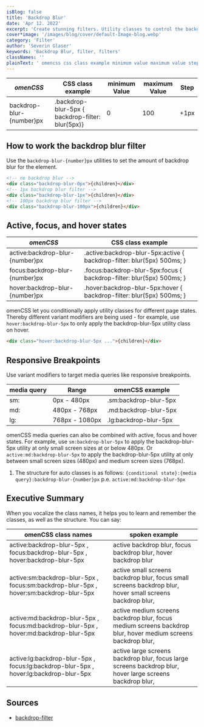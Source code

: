 ```yaml
---
isBlog: false
title: 'Backdrop Blur'
date: 'Apr 12. 2022'
excerpt: 'Create stunning filters. Utility classes to control the backdrop blur.'
cover*image: '/images/blog/cover/default-Image-blog.webp'
category: 'Filter'
author: 'Severin Glaser'
keywords: 'Backdrop Blur, filter, filters'
classNames: ''
plainText: ' omencss css class example minimum value maximum value step backdrop-blur number px backdrop-blur-5px backdrop-filter: backdrop blur 5px 0 100 +1px how to work the backdrop blur filter use the `backdrop-blur number px` utilities to set the amount of backdrop blur for the element  active focus and hover states omencss css class example active:backdrop-blur number px active :backdrop-blur-5px:active backdrop-filter backdrop blur 5px 500ms; focus:backdrop-blur number px focus :backdrop-blur-5px:focus backdrop-filter backdrop blur 5px 500ms; hover:backdrop-blur number px hover :backdrop-blur-5px:hover backdrop-filter backdrop blur 5px 500ms; omencss let you conditionally apply utility classes for different page states thereby different variant modifiers are being used for example use `hover:backdrop-blur-5px` to only apply the backdrop-blur-5px utility class on hover  responsive breakpoints use variant modifiers to target media queries like responsive breakpoints media query range omencss example sm: 0px 480px sm:backdrop-blur-5px md: 480px 768px md:backdrop-blur-5px lg: 768px 1080px lg:backdrop-blur-5px omencss media queries can also be combined with active focus and hover states for example use `sm:backdrop-blur-5px` to apply the backdrop-blur-5px utility at only small screen sizes at or below 480px or `active:md:backdrop-blur-5px` to apply the backdrop-blur-5px utility at only between small screen sizes 480px and medium screen sizes 768px 1 the structure for auto classes is as follows: ` conditional state : media query :backdrop-blur number px` p e `active:md:backdrop-blur-5px` executive summary when you vocalize the class names it helps you to learn and remember the classes as well as the structure you can say: omencss class names spoken example active:backdrop-blur-5px focus:backdrop-blur-5px hover:backdrop-blur-5px active backdrop blur focus backdrop blur hover backdrop blur active:sm:backdrop-blur-5px focus:sm:backdrop-blur-5px hover:sm:backdrop-blur-5px active small screens backdrop blur focus small screens backdrop blur hover small screens backdrop blur active:md:backdrop-blur-5px focus:md:backdrop-blur-5px hover:md:backdrop-blur-5px active medium screens backdrop blur focus medium screens backdrop blur hover medium screens backdrop blur active:lg:backdrop-blur-5px focus:lg:backdrop-blur-5px hover:lg:backdrop-blur-5px active large screens backdrop blur focus large screens backdrop blur hover large screens backdrop blur sources backdrop blur https: developer mozilla org en-us docs web css filter-function backdrop blur '
---
```


| _omenCSS_                | CSS class example                                | minimum Value | maximum Value | Step |
| ------------------------ | ------------------------------------------------ | ------------- | ------------- | ---- |
| backdrop-blur-{number}px | .backdrop-blur-5px { backdrop-filter: blur(5px)} | 0             | 100           | +1px |

## How to work the backdrop blur filter

Use the `backdrop-blur-{number}px` utilities to set the amount of backdrop blur for the element.

```html
<!-- no backdrop blur -->
<div class="backdrop-blur-0px">{children}</div>
<!-- 1px backdrop blur filter -->
<div class="backdrop-blur-1px">{children}</div>
<!-- 100px backdrop blur filter -->
<div class="backdrop-blur-100px">{children}</div>
```

## Active, focus, and hover states

| _omenCSS_                       | CSS class example                                                       |
| ------------------------------- | ----------------------------------------------------------------------- |
| active:backdrop-blur-{number}px | .active\:backdrop-blur-5px:active { backdrop-filter: blur(5px) 500ms; } |
| focus:backdrop-blur-{number}px  | .focus\:backdrop-blur-5px:focus { backdrop-filter: blur(5px) 500ms; }   |
| hover:backdrop-blur-{number}px  | .hover\:backdrop-blur-5px:hover { backdrop-filter: blur(5px) 500ms; }   |

omenCSS let you conditionally apply utility classes for different page states. Thereby different variant modifiers are being used - for example, use `hover:backdrop-blur-5px` to only apply the backdrop-blur-5px utility class on hover.

```html
<div class="hover:backdrop-blur-5px ...">{children}</div>
```

## Responsive Breakpoints

Use variant modifiers to target media queries like responsive breakpoints.

| media query | Range          | omenCSS example       |
| ----------- | -------------- | --------------------- |
| sm:         | 0px - 480px    | .sm:backdrop-blur-5px |
| md:         | 480px - 768px  | .md:backdrop-blur-5px |
| lg:         | 768px - 1080px | .lg:backdrop-blur-5px |

omenCSS media queries can also be combined with active, focus and hover states. For example, use `sm:backdrop-blur-5px` to apply the backdrop-blur-5px utility at only small screen sizes at or below 480px. Or `active:md:backdrop-blur-5px` to apply the backdrop-blur-5px utility at only between small screen sizes (480px) and medium screen sizes (768px).

1. The structure for auto classes is as follows: `{conditional state}:{media query}:backdrop-blur-{number}px` p.e. `active:md:backdrop-blur-5px`

## Executive Summary

When you vocalize the class names, it helps you to learn and remember the classes, as well as the structure. You can say:

| omenCSS class names                                                                   | spoken example                                                                                               |
| ------------------------------------------------------------------------------------- | ------------------------------------------------------------------------------------------------------------ |
| active:backdrop-blur-5px , focus:backdrop-blur-5px , hover:backdrop-blur-5px          | active backdrop blur, focus backdrop blur, hover backdrop blur                                               |
| active:sm:backdrop-blur-5px , focus:sm:backdrop-blur-5px , hover:sm:backdrop-blur-5px | active small screens backdrop blur, focus small screens backdrop blur, hover small screens backdrop blur,    |
| active:md:backdrop-blur-5px , focus:md:backdrop-blur-5px , hover:md:backdrop-blur-5px | active medium screens backdrop blur, focus medium screens backdrop blur, hover medium screens backdrop blur, |
| active:lg:backdrop-blur-5px , focus:lg:backdrop-blur-5px , hover:lg:backdrop-blur-5px | active large screens backdrop blur, focus large screens backdrop blur, hover large screens backdrop blur,    |

## Sources

- [backdrop-filter](https://developer.mozilla.org/en-US/docs/Web/CSS/backdrop-filter)
